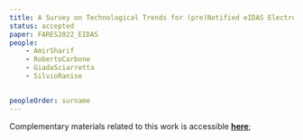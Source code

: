 ```yaml
---
title: A Survey on Technological Trends for (pre)Notified eIDAS Electronic Identity Schemes
status: accepted
paper: FARES2022_EIDAS
people:
    - AmirSharif
    - RobertoCarbone
    - GiadaSciarretta
    - SilvioRanise
    

peopleOrder: surname
---
```


Complementary materials related to this work is accessible [**here**](https://sites.google.com/fbk.eu/eidas-survey/home);
